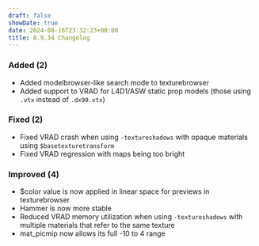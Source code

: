```yaml
---
draft: false
showDate: true
date: 2024-08-16T23:32:23+00:00
title: 0.9.34 Changelog
---
```


### Added (2)

- Added modelbrowser-like search mode to texturebrowser
- Added support to VRAD for L4D1/ASW static prop models (those using `.vtx` instead of `.dx90.vtx`)
### Fixed (2)

- Fixed VRAD crash when using `-textureshadows` with opaque materials using `$basetexturetransform`
- Fixed VRAD regression with maps being too bright
### Improved (4)

- $color value is now applied in linear space for previews in texturebrowser
- Hammer is now more stable
- Reduced VRAD memory utilization when using `-textureshadows` with multiple materials that refer to the same texture
- mat_picmip now allows its full -10 to 4 range
